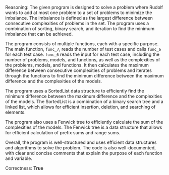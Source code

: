 Reasoning: 
The given program is designed to solve a problem where Rudolf wants to add at most one problem to a set of problems to minimize the imbalance. The imbalance is defined as the largest difference between consecutive complexities of problems in the set. The program uses a combination of sorting, binary search, and iteration to find the minimum imbalance that can be achieved.

The program consists of multiple functions, each with a specific purpose. The main function, `func_7`, reads the number of test cases and calls `func_6` for each test case. `func_6` reads the input for each test case, including the number of problems, models, and functions, as well as the complexities of the problems, models, and functions. It then calculates the maximum difference between consecutive complexities of problems and iterates through the functions to find the minimum difference between the maximum difference and the complexities of the models.

The program uses a SortedList data structure to efficiently find the minimum difference between the maximum difference and the complexities of the models. The SortedList is a combination of a binary search tree and a linked list, which allows for efficient insertion, deletion, and searching of elements.

The program also uses a Fenwick tree to efficiently calculate the sum of the complexities of the models. The Fenwick tree is a data structure that allows for efficient calculation of prefix sums and range sums.

Overall, the program is well-structured and uses efficient data structures and algorithms to solve the problem. The code is also well-documented, with clear and concise comments that explain the purpose of each function and variable.

Correctness: **True**